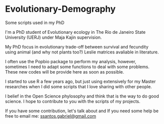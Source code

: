# Evolutionary-Demography
Some scripts used in my PhD

I'm a PhD student of Evolutionary ecology in The Rio de Janeiro State University (UERJ) under Maja Kajin supervision.

My PhD focus in evolutionary trade-off between survival and fecundity using animal (and why not plants too?) Leslie matrices avaliable in literature.

I often use the Popbio package to perform my analysis, however, sometimes I need to adapt some functions to deal with some problems. These new codes will be provide here as soon as possible. 

I started to use R a few years ago, but just using extensively for my Master researches when I did some scripts that I love sharing with other people.

I belief in the Open Science phylosophy and think that is the way to do good science. I hope to contribute to you with the scripts of my projects.

If you have some contribution, let's talk about and If you need some help be free to email me: ssantos.gabriel@gmail.com
